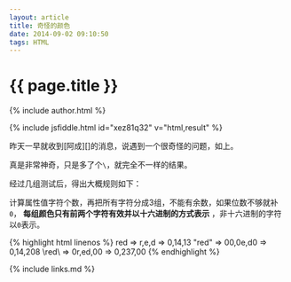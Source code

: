 ```yaml
---
layout: article
title: 奇怪的颜色
date: 2014-09-02 09:10:50
tags: HTML
---
```


# {{ page.title }}

{% include author.html %}

{% include jsfiddle.html id="xez81q32" v="html,result" %}

昨天一早就收到[阿成][]的消息，说遇到一个很奇怪的问题，如上。

真是非常神奇，只是多了个`\`，就完全不一样的结果。

经过几组测试后，得出大概规则如下：

计算属性值字符个数，再把所有字符分成3组，不能有余数，如果位数不够就补`0`， **每组颜色只有前两个字符有效并以十六进制的方式表示** ，非十六进制的字符以`0`表示。

{% highlight html linenos %}
red => r,e,d => 0,14,13
\"red" => 00,0e,d0 => 0,14,208
\red\ => 0r,ed,00 => 0,237,00
{% endhighlight %}

{% include links.md %}